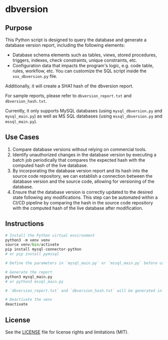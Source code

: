 # dbversion

## Purpose

This Python script is designed to query the database and generate a database version report, including the following elements:

* Database schema elements such as tables, views, stored procedures, triggers, indexes, check constraints, unique constraints, etc.
* Configuration data that impacts the program's logic, e.g. code table, rules, workflow, etc. You can customize the SQL script inside the `xxx_dbversion.py` file.

Additionally, it will create a SHA1 hash of the dbversion report.

For sample reports, please refer to `dbversion_report.txt` and `dbversion_hash.txt`.

Currently, it only supports MySQL databases (using `mysql_dbversion.py` and `mysql_main.py`) as well as MS SQL databases (using `mssql_dbversion.py` and `mssql_main.py`).

## Use Cases

1. Compare database versions without relying on commercial tools.
1. Identify unauthorized changes in the database version by executing a batch job periodically that compares the expected hash with the computed hash of the live database.
1. By incorporating the database version report and its hash into the source code repository, we can establish a connection between the database version and the source code, allowing for versioning of the database.
1. Ensure that the database version is correctly updated to the desired state following any modifications. This step can be automated within a CI/CD pipeline by comparing the hash in the source code repository with the computed hash of the live database after modification.

 
 
## Instructions
```python 
# Install the Python virtual environment
python3 -m venv venv
source venv/bin/activate
pip install mysql-connector-python
# or pip install pymssql

# Define the parameters in `mysql_main.py` or `mssql_main.py` before use

# Generate the report
python3 mysql_main.py
# or python3 mssql_main.py

# `dbversion_report.txt` and `dbversion_hash.txt` will be generated in the working directory

# Deactivate the venv
deactivate
```
 
 ## License
 See the [LICENSE](LICENSE.md) file for license rights and limitations (MIT).
